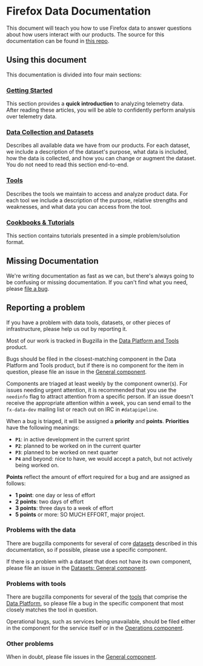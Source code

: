 # Firefox Data Documentation

This document will teach you how to use Firefox data
to answer questions about how users interact with our products. The source for this documentation
can be found in [this repo](https://github.com/mozilla/firefox-data-docs).

## Using this document

This documentation is divided into four main sections:

### [Getting Started](concepts/getting_started.md)
  This section provides a **quick introduction** to analyzing telemetry data.
  After reading these articles, you will be able to confidently perform analysis
  over telemetry data.

### [Data Collection and Datasets](datasets/README.adoc)
  Describes all available data we have from our products.
  For each dataset, we include a description of the dataset's purpose,
  what data is included, how the data is collected,
  and how you can change or augment the dataset.
  You do not need to read this section end-to-end.

### [Tools](tools/README.adoc)
  Describes the tools we maintain to access and analyze product data.
  For each tool we include a description of the purpose, relative strengths
  and weaknesses, and what data you can access from the tool.

### [Cookbooks & Tutorials](cookbooks/README.adoc)
  This section contains tutorials presented in a simple problem/solution format.

## Missing Documentation

We're writing documentation as fast as we can,
but there's always going to be confusing or missing documentation.
If you can't find what you need, please
[file a bug](https://bugzilla.mozilla.org/enter_bug.cgi?assigned_to=nobody%40mozilla.org&bug_file_loc=http%3A%2F%2F&bug_ignored=0&bug_severity=normal&bug_status=NEW&cf_fx_iteration=---&cf_fx_points=---&component=Documentation%20and%20Knowledge%20Repo%20%28RTMO%29&contenttypemethod=autodetect&contenttypeselection=text%2Fplain&defined_groups=1&flag_type-4=X&flag_type-607=X&flag_type-800=X&flag_type-803=X&flag_type-916=X&form_name=enter_bug&maketemplate=Remember%20values%20as%20bookmarkable%20template&op_sys=Linux&priority=--&product=Data%20Platform%20and%20Tools&rep_platform=x86_64&target_milestone=---&version=unspecified).

## Reporting a problem

If you have a problem with data tools, datasets, or other pieces of infrastructure,
please help us out by reporting it.

Most of our work is tracked in Bugzilla in the [Data Platform and Tools](https://bugzilla.mozilla.org/enter_bug.cgi?product=Data%20Platform%20and%20Tools) product.

Bugs should be filed in the closest-matching component in the Data Platform and Tools
product, but if there is no component for the item in question, please file an issue
in the [General component](https://bugzilla.mozilla.org/enter_bug.cgi?product=Data%20Platform%20and%20Tools&component=General).

Components are triaged at least weekly by the component owner(s). For issues needing
urgent attention, it is recommended that you use the `needinfo` flag to attract attention
from a specific person. If an issue doesn't receive the appropriate attention within a
week, you can send email to the `fx-data-dev` mailing list or reach out on IRC
in `#datapipeline`.

When a bug is triaged, it will be assigned a **priority** and **points**. **Priorities** have the
following meanings:

- **`P1`**: in active development in the current sprint
- **`P2`**: planned to be worked on in the current quarter
- **`P3`**: planned to be worked on next quarter
- **`P4`** and beyond: nice to have, we would accept a patch, but not actively being worked on.

**Points** reflect the amount of effort required for a bug and are assigned as follows:

- **1 point**: one day or less of effort
- **2 points**: two days of effort
- **3 points**: three days to a week of effort
- **5 points** or more: SO MUCH EFFORT, major project.

### Problems with the data

There are bugzilla components for several of core [datasets](datasets/README.adoc)
described in this documentation, so if possible, please use a specific component.

If there is a problem with a dataset that does not have its own component, please
file an issue in the [Datasets: General component](https://bugzilla.mozilla.org/enter_bug.cgi?product=Data%20Platform%20and%20Tools&component=Datasets%3A%20General).

### Problems with tools

There are bugzilla components for several of the [tools](tools/README.adoc) that
comprise the [Data Platform](https://bugzilla.mozilla.org/enter_bug.cgi?product=Data%20Platform%20and%20Tools),
so please file a bug in the specific component that most closely matches the
tool in question.

Operational bugs, such as services being unavailable, should be filed either in
the component for the service itself or in the [Operations component](https://bugzilla.mozilla.org/enter_bug.cgi?product=Data%20Platform%20and%20Tools&component=Operations).

### Other problems

When in doubt, please file issues in the [General component](https://bugzilla.mozilla.org/enter_bug.cgi?product=Data%20Platform%20and%20Tools&component=General).
